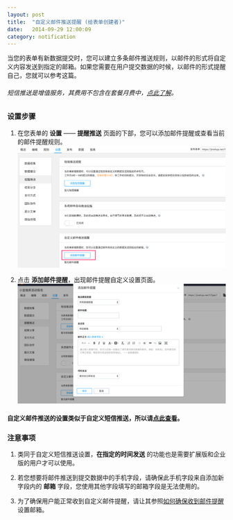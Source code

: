 ```yaml
---
layout: post
title:  "自定义邮件推送提醒 (给表单创建者)"
date:   2014-09-29 12:00:09
category: notification
---
```


当您的表单有新数据提交时，您可以建立多条邮件推送规则，以邮件的形式将自定义内容发送到指定的邮箱。如果您需要在用户提交数据的时候，以邮件的形式提醒自己，您就可以参考这篇。

###### 短信推送是增值服务，其费用不包含在套餐月费中，[点此了解](http://help.jinshuju.net/articles/plan-price.html)。

### 设置步骤

1. 在您表单的 **设置** —— **提醒推送** 页面的下部，您可以添加邮件提醒或查看当前的邮件提醒规则。
	![](/images/email-push-setting.png)

2. 点击 **添加邮件提醒**，出现邮件提醒自定义设置页面。
	![](/images/email-push-index.png)

#### 自定义邮件推送的设置类似于自定义短信推送，所以请[点此查看](http://help.jinshuju.net/articles/sms-self-push.html)。

### 注意事项

1. 类同于自定义短信推送设置，**在指定的时间发送** 的功能也是需要扩展版和企业版的用户才可以使用。

2. 若您想要将邮件推送到提交数据中的手机字段，请确保此手机字段来自添加新字段内的 **邮箱** 字段，您使用其他字段填写的邮箱字段是无法使用的。

3. 为了确保用户能正常收到自定义邮件提醒，请让其参照[如何确保收到邮件提醒](how-to-get-emails-from-jinshuju.html)设置邮箱。
